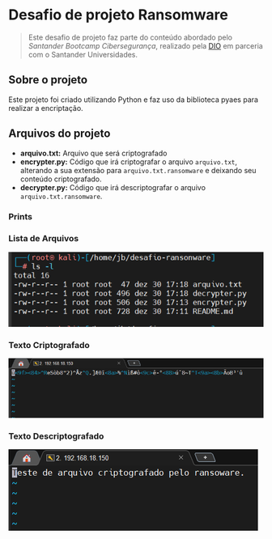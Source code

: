 # Desafio de projeto Ransomware

>Este desafio de projeto faz parte do conteúdo abordado pelo *Santander Bootcamp Cibersegurança*,
>realizado pela [DIO](https://web.dio.me/track/santander-bootcamp-ciberseguranca?tab=about)
>em parceria com o Santander Universidades.

## Sobre o projeto
Este projeto foi criado utilizando Python e faz uso da biblioteca pyaes para realizar a encriptação.

## Arquivos do projeto
* **arquivo.txt:** Arquivo que será criptografado 
* **encrypter.py:** Código que irá criptografar o arquivo `arquivo.txt`, alterando a sua extensão para `arquivo.txt.ransomware` e deixando seu conteúdo criptografado.
* **decrypter.py:** Código que irá descriptografar o arquivo `arquivo.txt.ransomware`.

### Prints

### Lista de Arquivos

![Alt text](./lista_de_arquivos.png "Optional title")

### Texto Criptografado

![Alt text](./texto_criptografado.png "Optional title")

### Texto Descriptografado

![Alt text](./texto_descriptografado.png "Optional title")
